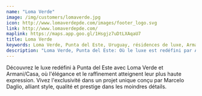 ```yaml
---
name: "Loma Verde"
image: /img/customers/lomaverde.jpg
icon: http://www.lomaverdepde.com/images/footer_logo.svg
link: http://www.lomaverdepde.com/
maplink: https://maps.app.goo.gl/1Hsgjz7uDtLXAqaU7
title: Loma Verde
keywords: Loma Verde, Punta del Este, Uruguay, résidences de luxe, Armani/Casa, vie exclusive
description: "Loma Verde, Punta del Este: Où le luxe est redéfini par Armani/Casa. Une vie exclusive dans une merveille architecturale unique."
---
```

Découvrez le luxe redéfini à Punta del Este avec Loma Verde et Armani/Casa, où l'élégance et le raffinement atteignent leur plus haute expression. Vivez l'exclusivité dans un projet unique conçu par Marcelo Daglio, alliant style, qualité et prestige dans les moindres détails.
